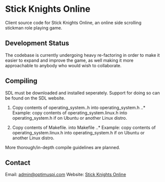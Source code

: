 # Stick Knights Online
Client source code for Stick Knights Online, an online side scrolling stickman
role playing game.

## Development Status
The codebase is currently undergoing heavy re-factoring in order to make it
easier to expand and improve the game, as well making it more approachable to
anybody who would wish to collaborate.

## Compiling
SDL must be downloaded and installed seperately. Support for doing so can be
found on the SDL website.

1. Copy contents of operating_system.<OS>.h into operating_system.h
..* Example: copy contents of operating_system.linux.h into operating_system.h
    if on Ubuntu or another Linux distro.

2. Copy contents of Makefile.<OS> into Makefile
..* Example: copy contents of operating_system.linux.h into operating_system.h
    if on Ubuntu or another Linux distro.

More thorough/in-depth compile guidelines are planned.

## Contact
Email: admin@optimuspi.com
Website: [Stick Knights Online](http://www.stickknightsonline.com/)
